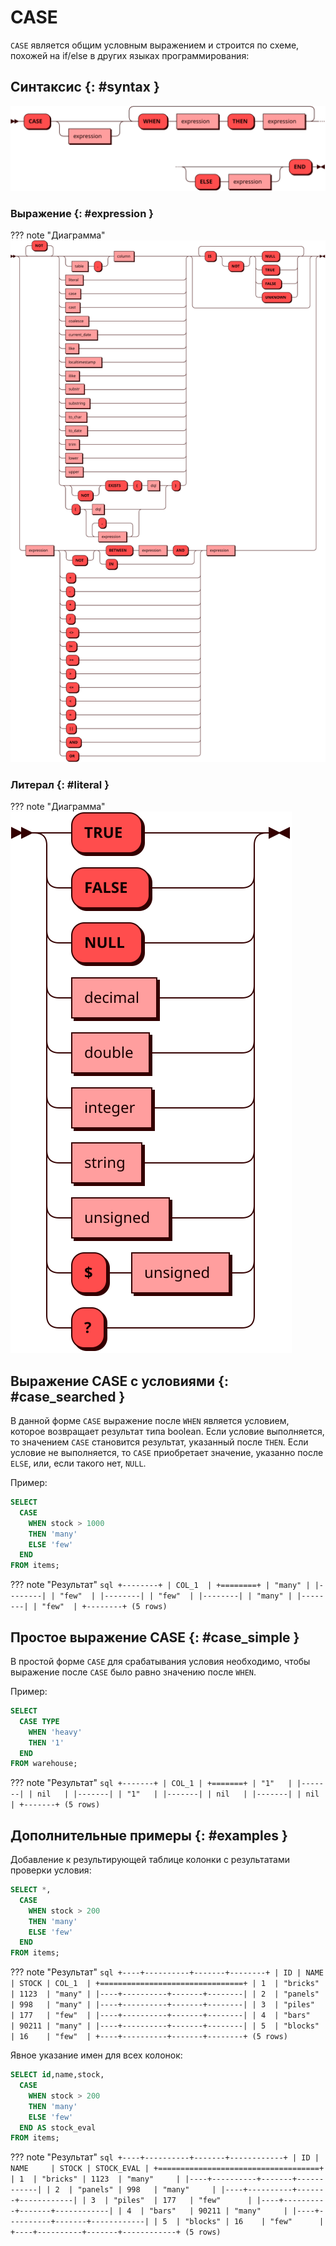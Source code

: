 # CASE

`CASE` является общим условным выражением и строится по схеме,
похожей на if/else в других языках программирования:

## Синтаксис {: #syntax }

![CASE](../../images/ebnf/case.svg)

### Выражение {: #expression }

??? note "Диаграмма"
    ![Expression](../../images/ebnf/expression.svg)

### Литерал {: #literal }

??? note "Диаграмма"
    ![Literal](../../images/ebnf/literal.svg)

## Выражение CASE с условиями {: #case_searched }

В данной форме `CASE` выражение после `WHEN` является условием, которое
возвращает результат типа boolean. Если условие выполняется, то
значением `CASE` становится результат, указанный после `THEN`. Если
условие не выполняется, то `CASE` приобретает значение, указанно после
`ELSE`, или, если такого нет, `NULL`.

Пример:

```sql
SELECT
  CASE
    WHEN stock > 1000
    THEN 'many'
    ELSE 'few'
  END
FROM items;
```

??? note "Результат"
    ```sql
    +--------+
    | COL_1  |
    +========+
    | "many" |
    |--------|
    | "few"  |
    |--------|
    | "few"  |
    |--------|
    | "many" |
    |--------|
    | "few"  |
    +--------+
    (5 rows)
    ```

## Простое выражение CASE {: #case_simple }

В простой форме `CASE` для срабатывания условия необходимо, чтобы
выражение после `CASE` было равно значению после `WHEN`.

Пример:


```sql
SELECT
  CASE TYPE
    WHEN 'heavy'
    THEN '1'
  END
FROM warehouse;
```

??? note "Результат"
    ```sql
    +-------+
    | COL_1 |
    +=======+
    | "1"   |
    |-------|
    | nil   |
    |-------|
    | "1"   |
    |-------|
    | nil   |
    |-------|
    | nil   |
    +-------+
    (5 rows)
    ```

## Дополнительные примеры {: #examples }

Добавление к результирующей таблице колонки с результатами проверки
условия:

```sql
SELECT *,
  CASE
    WHEN stock > 200
    THEN 'many'
    ELSE 'few'
  END
FROM items;
```

??? note "Результат"
    ```sql
    +----+----------+-------+--------+
    | ID | NAME     | STOCK | COL_1  |
    +================================+
    | 1  | "bricks" | 1123  | "many" |
    |----+----------+-------+--------|
    | 2  | "panels" | 998   | "many" |
    |----+----------+-------+--------|
    | 3  | "piles"  | 177   | "few"  |
    |----+----------+-------+--------|
    | 4  | "bars"   | 90211 | "many" |
    |----+----------+-------+--------|
    | 5  | "blocks" | 16    | "few"  |
    +----+----------+-------+--------+
    (5 rows)
    ```

Явное указание имен для всех колонок:

```sql
SELECT id,name,stock,
  CASE
    WHEN stock > 200
    THEN 'many'
    ELSE 'few'
  END AS stock_eval
FROM items;
```

??? note "Результат"
    ```sql
    +----+----------+-------+------------+
    | ID | NAME     | STOCK | STOCK_EVAL |
    +====================================+
    | 1  | "bricks" | 1123  | "many"     |
    |----+----------+-------+------------|
    | 2  | "panels" | 998   | "many"     |
    |----+----------+-------+------------|
    | 3  | "piles"  | 177   | "few"      |
    |----+----------+-------+------------|
    | 4  | "bars"   | 90211 | "many"     |
    |----+----------+-------+------------|
    | 5  | "blocks" | 16    | "few"      |
    +----+----------+-------+------------+
    (5 rows)
    ```
